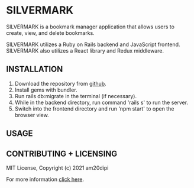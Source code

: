 # SILVERMARK

SILVERMARK is a bookmark manager application that allows users to create, view, and delete bookmarks.

SILVERMARK utilizes a Ruby on Rails backend and JavaScript frontend. SILVERMARK also utilizes a React library and Redux middleware. 

## INSTALLATION
1. Download the repository from [github](https://github.com/am20dipi/silvermark). 
2. Install gems with bundler.
3. Run rails db:migrate in the terminal (if necessary).
4. While in the backend directory, run command 'rails s' to run the server. 
5. Switch into the frontend directory and run 'npm start' to open the browser view.

## USAGE

## CONTRIBUTING + LICENSING
MIT License, Copyright (c) 2021 am20dipi

For more information [click here](https://github.com/am20dipi/silvermark).